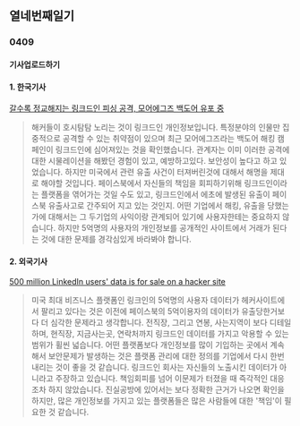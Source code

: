 ## 열네번째일기
### 0409
#### 기사업로드하기
#### 1. 한국기사 
[갈수록 정교해지는 링크드인 피싱 공격, 모어에그즈 백도어 유포 중](https://www.boannews.com/media/view.asp?idx=96259&kind=)
> 해커들이 호시탐탐 노리는 것이 링크드인 개인정보입니다. 특정분야의 인물만 집중적으로 공격할 수 있는 취약점이 있으며 최근 모어에그즈라는 백도어 해킹 캠페인이 링크드인에 심어져있는 것을 확인했습니다. 관계자는 이미 이러한 공격에 대한 시물레이션을 해봤던 경험이 있고, 예방하고있다. 보안성이 높다고 하고 있었습니다. 하지만 미국에서 관련 유출 사건이 터져버린것에 대해서 해명을 제대로 해야할 것입니다. 페이스북에서 자신들의 책임을 회피하기위해 링크드인이라는 플랫폼을 엮어가는 것일 수도 있고, 링크드인에서 에초에 발생된 유출이 페이스북 유출사고로 간주되어 지고 있는 것인지. 어떤 기업에서 해킹, 유출을 당했는가에 대해서는 그 두기업의 사익이랑 관계되어 있기에 사용자한테는 중요하지 않습니다. 하지만 5억명의 사용자의 개인정보를 공개적인 사이트에서 거래가 된다는 것에 대한 문제를 경각심있게 바라봐야 합니다.
#### 2. 외국기사
[500 million LinkedIn users' data is for sale on a hacker site](https://edition.cnn.com/2021/04/08/tech/linkedin-data-scraped-hacker-site/index.html)
> 미국 최대 비즈니스 플랫폼인 링크인의 5억명의 사용자 데이터가 헤커사이트에서 팔리고 있다는 것은 이전에 페이스북의 5억이용자의 데이터가 유출당한거보다 더 심각한 문제라고 생각합니다. 전직장, 그리고 연봉, 사는지역이 보다 디테일하며, 현직장, 지금사는곳, 연락처까지 링크드인 데이터를 가지고 악용할 수 있는 범위가 휠씬 넓습니다. 어떤 플랫폼보다 개인정보를 많이 기입하는 곳에서 계속해서 보안문제가 발생하는 것은 플랫폼 관리에 대한 정의를 기업에서 다시 한번 내리는 것이 좋을 것 같습니다. 링크드인 회사는 자신들의 노출시킨 데이터가 아니라고 주장하고 있습니다. 책임회피를 넘어 이문제가 터졌을 때 즉각적인 대응조차 하지 않았습니다. 진실공방에 있어서는 보다 정확한 근거가 나오면 확인을 하지만, 많은 개인정보를 가지고 있는 플랫폼들은 많은 사람들에 대한 '책임'이 필요한 것 같습니다.